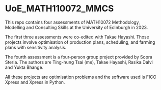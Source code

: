 # UoE_MATH110072_MMCS

This repo contains four assessments of MATH10072 Methodology, Modelling and Consulting Skills at the University of Edinburgh in 2023.

The first three assessments were co-edited with Takae Hayashi. Those projects involve optimisation of production plans, scheduling, and farming plans with sensitivity analysis.

The fourth assessment is a four-person group project provided by Sopra Steria. The authors are Ting-hung Tsai (me), Takae Hayashi, Rasika Dalvi and Yukta Bhange.

All these projects are optimisation problems and the software used is FICO Xpress and Xpress in Python.
